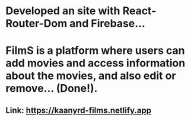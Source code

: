 # Developed an site with React-Router-Dom and Firebase...
# FilmS is a platform where users can add movies and access information about the movies, and also edit or remove... (Done!).
## Link: https://kaanyrd-films.netlify.app
